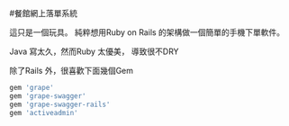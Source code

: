 #餐館網上落單系統



這只是一個玩具。
純粹想用Ruby on Rails 的架構做一個簡單的手機下單軟件。

Java 寫太久，然而Ruby 太優美， 
導致很不DRY 


除了Rails 外，很喜歡下面幾個Gem

``` ruby
gem 'grape'
gem 'grape-swagger'
gem 'grape-swagger-rails'
gem 'activeadmin'
```